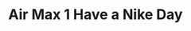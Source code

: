 ---
layout: post
title: "Air Max 1 Have a Nike Day"
img: "https://stockx.imgix.net/Nike-Air-Max-1-Have-a-Nike-Day-Product.jpg?fit=fill&bg=FFFFFF&w=300&h=214&auto=format,compress&trim=color&q=90&dpr=2&updated_at=1550692207"
release: "# of Sales: 437 "
new: "False"
url: "nike-air-max-1-have-a-nike-day"
sec0: "Similar Shoes"
name00: "Converse Chuck Taylor All-Star 70s Hi Comme des Garcons Polka Dot White" 
url00: "converse-chuck-taylor-all-star-70s-hi-comme-des-garcons-polka-dot-white"
img00: "Converse-Chuck-Taylor-All-Star-70s-Hi-Comme-des-Garcons-Polka-Dot-White.png"
name01: "Jordan 1 Retro Hare Jordan (2015)" 
url01: "jordan-1-retro-hare-jordan-2015"
img01: "jordan-1-retro-hare-jordan-2015.jpg"
name02: "Jordan 1 Retro Hare Jordan (2009)" 
url02: "jordan-1-retro-hare-jordan-2009"
img02: "Air-Jordan-1-Retro-Hare-Jordan-2009-Product.jpg"
name03: "Nike Dunk High Dover Street Market White" 
url03: "nike-dunk-high-dover-street-market-white"
img03: "Nike-Dunk-High-Dover-Street-Market-White.jpg"
name04: "Jordan 9 Retro Fontay Montana (Knicks)" 
url04: "jordan-9-retro-fontay-montana-knicks"
img04: "Air-Jordan-9-Retro-Fontay-Montana.jpg"

sec2: "Higher Tops"
name20: "Jordan 9 Retro Charcoal" 
url20: "jordan-9-retro-charcoal"
img20: "Air-Jordan-9-Retro-Charcoal.jpg"
name21: "Jordan 2 Retro Alternate 87 (GS)" 
url21: "jordan-2-retro-alternate-87-gs"
img21: "Air-Jordan-2-Retro-Alternate-87-GS.jpg"
name22: "Jordan 1 Retro BHM (2017)" 
url22: "air-jordan-1-retro-bhm-2017"
img22: "Air-Jordan-1-Retro-BHM-2017.png"
name23: "Dunk Lux High Pigalle Black" 
url23: "dunk-lux-high-pigalle-black"
img23: "Nike-Dunk-Lux-High-Pigalle-Black-Product.jpg"
name24: "Nike Footscape Magista Olivier Rousteing" 
url24: "nike-footscape-magista-olivier-rousteing"
img24: "Nike-Footscape-Magista-Olivier-Rousteing.jpg"

sec3: "Lower Tops"
name30: "Vans Slip On Peanuts Snoopy" 
url30: "vans-slip-on-peanuts-snoopy"
img30: "Vans-Slip-On-Peanuts-Snoopy.png"
name31: "Vans Slip-On Thrasher (2017)" 
url31: "vans-slip-on-thrasher-2017"
img31: "Vans-Slip-On-Thrasher-2017.png"
name32: "Air Max 1 Ultra Air Max Day Red (2017)" 
url32: "nike-air-max-1-ultra-sport-red-2017"
img32: "Nike-Air-Max-1-Ultra-Sport-Red-2017.jpg"
name33: "Vans Era 95 Fear of God" 
url33: "vans-era-95-reissue-fog"
img33: "Vans-Era-95-Reissue-FOG.png"
name34: "Vans Era Supreme Motion Logo Black" 
url34: "vans-era-supreme-motion-logo-black"
img34: "Vans-Era-Supreme-Motion-Logo-Black.jpg"

sec4: "More Red"
name40: "Air Max 1 Ultra Air Max Day Red (2017)" 
url40: "nike-air-max-1-ultra-sport-red-2017"
img40: "Nike-Air-Max-1-Ultra-Sport-Red-2017.jpg"
name41: "Converse Chuck Taylor All-Star 70s Hi Comme des Garcons Polka Dot White" 
url41: "converse-chuck-taylor-all-star-70s-hi-comme-des-garcons-polka-dot-white"
img41: "Converse-Chuck-Taylor-All-Star-70s-Hi-Comme-des-Garcons-Polka-Dot-White.png"
name42: "Nike Air Footscape Woven Light Bone Rainbow" 
url42: "nike-air-footscape-woven-light-bone-rainbow"
img42: "Nike-Air-Footscape-Woven-Light-Bone-Rainbow.jpg"
name43: "Puma Creeper Rihanna Fenty Leather White (W)" 
url43: "puma-creeper-rihanna-fenty-leather-white-w"
img43: "Puma-Creeper-Rihanna-Fenty-Leather-White-W.png"
name44: "Vans Era Undercover Red" 
url44: "vans-og-era-lx-undercover-red-white"
img44: "Vans-OG-Era-LX-Undercover-Red-White.png"

sec5: "More Blue"
name50: "Vans Slip-On LX Murakami Blue Flower" 
url50: "vans-slip-on-lx-murakami-blue-flower"
img50: "Vans-Slip-On-LX-Murakami-Blue-Flower.jpg"
name51: "Vans Era Supreme Motion Logo Black" 
url51: "vans-era-supreme-motion-logo-black"
img51: "Vans-Era-Supreme-Motion-Logo-Black.jpg"
name52: "Sandalboyz Slides Saint Honore Royal" 
url52: "sandalboyz-slides-saint-honore-royal"
img52: "Sandalboyz-Slides-Saint-Honore-Royal.png"
name53: "Air Max 1 Atmos We Love Nike (Game Royal)" 
url53: "nike-air-max-1-atmos-we-love-nike-game-royal"
img53: "Nike-Air-Max-1-Atmos-We-Love-Nike-Game-Royal-Product.jpg"
name54: "LeBron 12 Elite Elevate" 
url54: "lebron-12-elite-elevate"
img54: "Nike-Lebron-12-Elite-Elevate-Product.jpg"

sec1: "Matching Streetwear"
name10: "Supreme Faux Fur Repeater Bomber Brown" 
url10: "supreme-faux-fur-repeater-bomber-brown"
img10: "products/streetwear/Supreme-Faux-Fur-Repeater-Bomber-Brown.jpg"
name11: "Supreme Independent Nylon Anorak Black" 
url11: "supreme-independent-nylon-anorak-black"
img11: "products/streetwear/Supreme-Independent-Nylon-Anorak-Black.jpg"
name12: "Supreme Suit Suit Black" 
url12: "supreme-suit-black"
img12: "products/streetwear/Supreme-Suit-Black.jpg"
name13: "Bape Block Check Big Logo Shirt Red" 
url13: "bape-block-check-big-logo-shirt-red"
img13: "products/streetwear/Bape-Block-Check-Big-Logo-Shirt-Red.jpg"
name14: "Kith Classic Logo Hoodie Triple Black" 
url14: "kith-classic-logo-hoodie-triple-black"
img14: "products/streetwear/Kith-Classic-Logo-Hoodie-Black.jpg"

---
